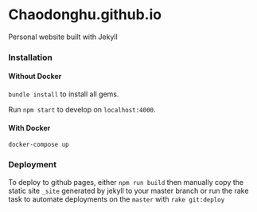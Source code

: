 # Chaodonghu.github.io
Personal website built with Jekyll

### Installation

#### Without Docker
`bundle install` to install all gems.

Run `npm start` to develop on `localhost:4000`.

#### With Docker
`docker-compose up`

### Deployment

To deploy to github pages, either `npm run build` then manually copy the static site `_site` generated by jekyll to your master branch or run the rake task to automate deployments on the `master` with `rake git:deploy`
